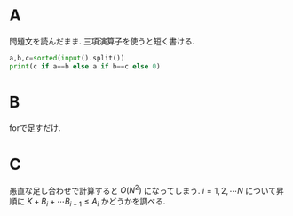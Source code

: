 
# A

問題文を読んだまま.  三項演算子を使うと短く書ける.

```python
a,b,c=sorted(input().split())
print(c if a==b else a if b==c else 0)
```

# B

forで足すだけ.

# C

愚直な足し合わせで計算すると $O(N^2)$ になってしまう. $i=1,2,\cdots N$ について昇順に $K+B_i + \cdots B_{i-1} \leq A_i$ かどうかを調べる.

